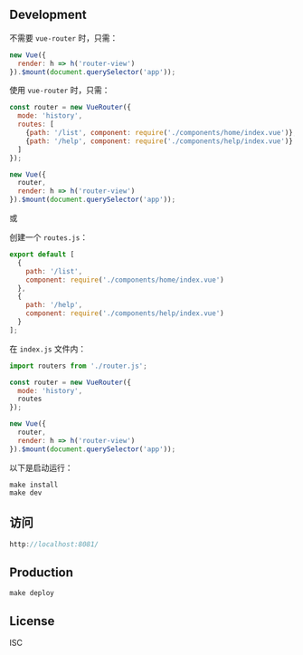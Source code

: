 
## Development

不需要 `vue-router` 时，只需：

```js
new Vue({
  render: h => h('router-view')
}).$mount(document.querySelector('app'));
```

使用 `vue-router` 时，只需：

```js
const router = new VueRouter({
  mode: 'history',
  routes: [
    {path: '/list', component: require('./components/home/index.vue')},
    {path: '/help', component: require('./components/help/index.vue')}
  ]
});

new Vue({
  router,
  render: h => h('router-view')
}).$mount(document.querySelector('app'));
```

或

创建一个 `routes.js`：

```js
export default [
  {
    path: '/list',
    component: require('./components/home/index.vue')
  },
  {
    path: '/help',
    component: require('./components/help/index.vue')
  }
];
```

在 `index.js` 文件内：

```js
import routers from './router.js';

const router = new VueRouter({
  mode: 'history',
  routes
});

new Vue({
  router,
  render: h => h('router-view')
}).$mount(document.querySelector('app'));
```


以下是启动运行：

```shell
make install
make dev
```

## 访问

```js
http://localhost:8081/
```

## Production
```
make deploy
```

## License
ISC


